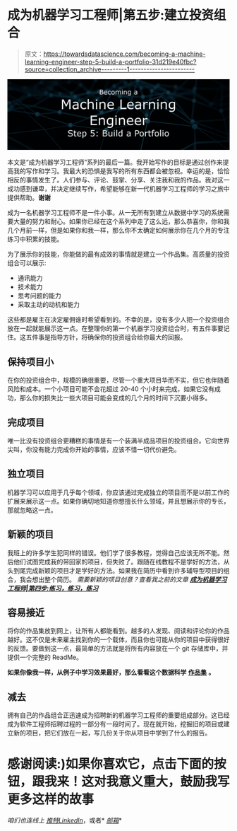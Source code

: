 # 成为机器学习工程师|第五步:建立投资组合

> 原文：<https://towardsdatascience.com/becoming-a-machine-learning-engineer-step-5-build-a-portfolio-31d219e40fbc?source=collection_archive---------1----------------------->

![](img/66633ae19f42562b4c9a951df44296c6.png)

本文是“成为机器学习工程师”系列的最后一篇。我开始写作的目标是通过创作来提高我的写作和学习。我最大的恐惧是我写的所有东西都会被忽视。幸运的是，恰恰相反的事情发生了。人们参与、评论、鼓掌、分享、关注我和我的作品。我对这一成功感到谦卑，并决定继续写作，希望能够在新一代机器学习工程师的学习之旅中提供帮助。**谢谢**

成为一名机器学习工程师不是一件小事。从一无所有到建立从数据中学习的系统需要大量的努力和耐心。如果你已经在这个系列中走了这么远，那么恭喜你，你和我几个月前一样，但是如果你和我一样，那么你不太确定如何展示你在几个月的专注练习中积累的技能。

为了展示你的技能，你能做的最有成效的事情就是建立一个作品集。高质量的投资组合可以展示:

*   通讯能力
*   技术能力
*   思考问题的能力
*   采取主动的动机和能力

这些都是雇主在决定雇佣谁时希望看到的。不幸的是，没有多少人把一个投资组合放在一起就能展示这一点。在整理你的第一个机器学习投资组合时，有五件事要记住。这五件事是指导方针，将确保你的投资组合给你最大的回报。

## 保持项目小

在你的投资组合中，规模的确很重要，尽管一个重大项目华而不实，但它也伴随着风险和成本。一个小项目可能不会花超过 20-40 个小时来完成，如果它没有成功，那么你的损失比一些大项目可能会变成的几个月的时间下沉要小得多。

## 完成项目

唯一比没有投资组合更糟糕的事情是有一个装满半成品项目的投资组合。它向世界尖叫，你没有能力完成你开始的事情，应该不惜一切代价避免。

## 独立项目

机器学习可以应用于几乎每个领域，你应该通过完成独立的项目而不是以前工作的扩展来展示这一点。如果你确切地知道你想擅长什么领域，并且想展示你的专长，那就忽略这一点。

## 新颖的项目

我班上的许多学生犯同样的错误。他们学了很多教程，觉得自己应该无所不能。然后他们试图完成我的带回家的项目，但失败了。跟随在线教程不是学好的方法，从头到尾完成新颖的项目才是学好的方法。如果我在简历中看到许多辅导型项目的组合，我会想出整个简历。
*需要新颖的项目创意？查看我之前的文章* [***成为机器学习工程师|第四步:练习，练习，练习***](https://medium.com/towards-data-science/best-method-to-learn-essential-machine-learning-skills-fast-533e30f3023d)

## 容易接近

将你的作品集放到网上，让所有人都能看到。越多的人发现、阅读和评论你的作品越好。这不仅是未来雇主找到你的一个载体，而且你也可能从你的项目中获得很好的反馈。要做到这一点，最简单的方法就是将所有内容放在一个 git 存储库中，并提供一个完整的 ReadMe。

**如果你像我一样，从例子中学习效果最好，那么看看这个数据科学** [**作品集**](https://github.com/sajal2692/data-science-portfolio) **。**

## 减去

拥有自己的作品组合正迅速成为招聘新的机器学习工程师的重要组成部分。这已经成为软件工程师招聘过程的一部分有一段时间了。现在就开始，挖掘旧的项目或建立新的项目，把它们放在一起，写几份关于你从项目中学到了什么的报告。

# 感谢阅读:)如果你喜欢它，点击下面的按钮，跟我来！这对我意义重大，鼓励我写更多这样的故事

*咱们也连线上* [*推特*](https://twitter.com/cdossman)*[*LinkedIn*](https://www.linkedin.com/in/christopherdossman/)*，或者* [*邮箱*](http://cdossman91@gmail.com)*